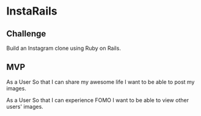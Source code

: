 # InstaRails

## Challenge
Build an Instagram clone using Ruby on Rails.

## MVP

As a User
So that I can share my awesome life
I want to be able to post my images.

As a User
So that I can experience FOMO
I want to be able to view other users' images.
